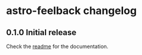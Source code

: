 # astro-feelback changelog

## 0.1.0 Initial release
Check the [readme](readme.md) for the documentation.
